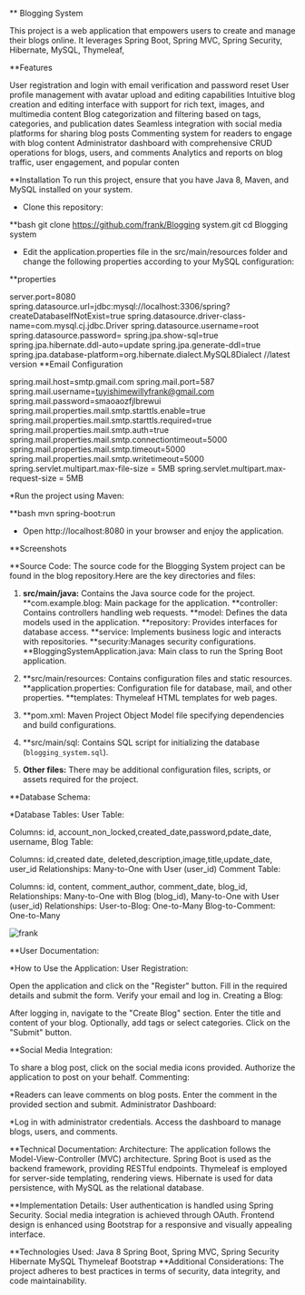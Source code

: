 ** Blogging System

This project is a web application that empowers users to create and manage their blogs online. It leverages Spring Boot, Spring MVC, Spring Security, Hibernate, MySQL, Thymeleaf,

**Features

User registration and login with email verification and password reset
User profile management with avatar upload and editing capabilities
Intuitive blog creation and editing interface with support for rich text, images, and multimedia content
Blog categorization and filtering based on tags, categories, and publication dates
Seamless integration with social media platforms for sharing blog posts
Commenting system for readers to engage with blog content
Administrator dashboard with comprehensive CRUD operations for blogs, users, and comments
Analytics and reports on blog traffic, user engagement, and popular conten

**Installation
To run this project, ensure that you have Java 8, Maven, and MySQL installed on your system.
- Clone this repository:

**bash
git clone https://github.com/frank/Blogging system.git
cd Blogging system

- Edit the application.properties file in the src/main/resources folder and change the following properties according to your MySQL configuration:

**properties

server.port=8080
spring.datasource.url=jdbc:mysql://localhost:3306/spring?createDatabaseIfNotExist=true
spring.datasource.driver-class-name=com.mysql.cj.jdbc.Driver
spring.datasource.username=root
 spring.datasource.password=
spring.jpa.show-sql=true
spring.jpa.hibernate.ddl-auto=update
spring.jpa.generate-ddl=true
spring.jpa.database-platform=org.hibernate.dialect.MySQL8Dialect //latest version
**Email Configuration

spring.mail.host=smtp.gmail.com
spring.mail.port=587
spring.mail.username=tuyishimewillyfrank@gmail.com
spring.mail.password=smaoaozfjlbrewui
spring.mail.properties.mail.smtp.starttls.enable=true
spring.mail.properties.mail.smtp.starttls.required=true
spring.mail.properties.mail.smtp.auth=true
spring.mail.properties.mail.smtp.connectiontimeout=5000
spring.mail.properties.mail.smtp.timeout=5000
spring.mail.properties.mail.smtp.writetimeout=5000
spring.servlet.multipart.max-file-size = 5MB
spring.servlet.multipart.max-request-size = 5MB


*Run the project using Maven:

**bash
mvn spring-boot:run


- Open http://localhost:8080 in your browser and enjoy the application.

 **Screenshots
 
**Source Code:
The source code for the Blogging System project can be found in the blog repository.Here are the key directories and files:

1. **src/main/java:** Contains the Java source code for the project.
   **com.example.blog: Main package for the application.
   **controller: Contains controllers handling web requests.
   **model: Defines the data models used in the application.
   **repository: Provides interfaces for database access.
   **service: Implements business logic and interacts with repositories.
   **security:Manages security configurations.
   **BloggingSystemApplication.java: Main class to run the Spring Boot application.

2. **src/main/resources: Contains configuration files and static resources.
  **application.properties: Configuration file for database, mail, and other properties.
  **templates: Thymeleaf HTML templates for web pages.

3. **pom.xml:  Maven Project Object Model file specifying dependencies and build configurations.

4. **src/main/sql:  Contains SQL script for initializing the database (`blogging_system.sql`).

5. **Other files:** There may be additional configuration files, scripts, or assets required for the project.

**Database Schema:
  
  *Database Tables:
User Table:

Columns: id, account_non_locked,created_date,password,pdate_date, username,
Blog Table:

Columns: id,created date, deleted,description,image,title,update_date, user_id
Relationships: Many-to-One with User (user_id)
Comment Table:

Columns: id, content, comment_author, comment_date, blog_id,
Relationships: Many-to-One with Blog (blog_id), Many-to-One with User (user_id)
Relationships:
User-to-Blog: One-to-Many
Blog-to-Comment: One-to-Many

![frank](https://github.com/WillyFrank/blog/assets/78257727/520b4061-bbcb-4e9c-9003-0de0d7b6e08b)


**User Documentation:
 
 *How to Use the Application:
User Registration:

Open the application and click on the "Register" button.
Fill in the required details and submit the form.
Verify your email and log in.
Creating a Blog:

After logging in, navigate to the "Create Blog" section.
Enter the title and content of your blog.
Optionally, add tags or select categories.
Click on the "Submit" button.

**Social Media Integration:

To share a blog post, click on the social media icons provided.
Authorize the application to post on your behalf.
Commenting:

*Readers can leave comments on blog posts.
Enter the comment in the provided section and submit.
Administrator Dashboard:

*Log in with administrator credentials.
Access the dashboard to manage blogs, users, and comments.

**Technical Documentation:
Architecture:
The application follows the Model-View-Controller (MVC) architecture.
Spring Boot is used as the backend framework, providing RESTful endpoints.
Thymeleaf is employed for server-side templating, rendering views.
Hibernate is used for data persistence, with MySQL as the relational database.

**Implementation Details:
User authentication is handled using Spring Security.
Social media integration is achieved through OAuth.
Frontend design is enhanced using Bootstrap for a responsive and visually appealing interface.

**Technologies Used:
Java 8
Spring Boot, Spring MVC, Spring Security
Hibernate
MySQL
Thymeleaf
Bootstrap
**Additional Considerations:
The project adheres to best practices in terms of security, data integrity, and code maintainability.


